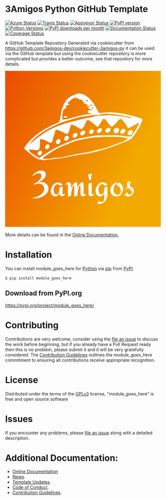 # 3Amigos Python GitHub Template

[![Azure Status](https://dev.azure.com/timgates/timgates/_apis/build/status/3amigos-dev.3amigos-py?branchName=master)](https://dev.azure.com/timgates/timgates/_build/latest?definitionId=6&branchName=master)
[![Travis Status](https://travis-ci.org/3amigos-dev/3amigos-py.svg?branch=master)](https://travis-ci.org/3amigos-dev/3amigos-py)
[![Appveyor Status](https://ci.appveyor.com/api/projects/status/arf9j0ri5v0kg368?svg=true)](https://ci.appveyor.com/project/timgates42/3amigos-py)
[![PyPI version](https://img.shields.io/pypi/v/module_goes_here.svg)](https://pypi.org/project/module_goes_here)
[![Python Versions](https://img.shields.io/pypi/pyversions/module_goes_here.svg)](https://pypi.org/project/module_goes_here)
[![PyPI downloads per month](https://img.shields.io/pypi/dm/module_goes_here.svg)](https://pypi.org/project/module_goes_here)
[![Documentation Status](https://readthedocs.org/projects/module_goes_here/badge/?version=latest)](https://module_goes_here.readthedocs.io/en/latest/?badge=latest)
[![Coverage Status](https://coveralls.io/repos/github/3amigos-dev/3amigos-py/badge.svg)](https://coveralls.io/github/3amigos-dev/3amigos-py/)

A GitHub Template Repository Generated via cookiecutter from https://github.com/3amigos-dev/cookiecutter-3amigos-py it can be used via the GitHub template but using the cookiecutter repository is more complicated but provides a better outcome, see that repository for more details.

![Logo](https://github.com/3amigos-dev/3amigos-py/raw/master/logo.png)


More details can be found in the
[Online Documentation.](https://module_goes_here.readthedocs.io/en/latest/)

# Installation

You can install module_goes_here for
[Python](https://www.python.org/) via
[pip](https://pypi.org/project/pip/)
from [PyPI](https://pypi.org/).

```
$ pip install module_goes_here
```





## Download from PyPI.org

https://pypi.org/project/module_goes_here/



# Contributing

Contributions are very welcome, consider using the
[file an issue](https://github.com/3amigos-dev/3amigos-py/issues)
to discuss the work before beginning, but if you already have a Pull Request
ready then this is no problem, please submit it and it will be very gratefully
considered. The [Contribution Guidelines](CONTRIBUTING.md)
outlines the module_goes_here commitment to ensuring all
contributions receive appropriate recognition.

# License


Distributed under the terms of the [GPLv3](https://opensource.org/licenses/GPL-3.0)
license, "module_goes_here" is free and open source software


# Issues

If you encounter any problems, please
[file an issue](https://github.com/3amigos-dev/3amigos-py/issues)
along with a detailed description.

# Additional Documentation:

* [Online Documentation](https://module_goes_here.readthedocs.io/en/latest/)
* [News](NEWS.rst).
* [Template Updates](COOKIECUTTER_UPDATES.md).
* [Code of Conduct](CODE_OF_CONDUCT.md).
* [Contribution Guidelines](CONTRIBUTING.md).
